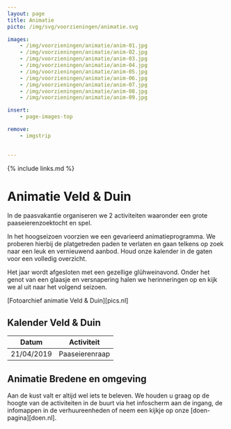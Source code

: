```yaml
---
layout: page
title: Animatie
picto: /img/svg/voorzieningen/animatie.svg

images:
    - /img/voorzieningen/animatie/anim-01.jpg
    - /img/voorzieningen/animatie/anim-02.jpg
    - /img/voorzieningen/animatie/anim-03.jpg
    - /img/voorzieningen/animatie/anim-04.jpg
    - /img/voorzieningen/animatie/anim-05.jpg
    - /img/voorzieningen/animatie/anim-06.jpg
    - /img/voorzieningen/animatie/anim-07.jpg
    - /img/voorzieningen/animatie/anim-08.jpg
    - /img/voorzieningen/animatie/anim-09.jpg

insert:
    - page-images-top

remove:
    - imgstrip
    

---
```

{% include links.md %}

# Animatie Veld & Duin

In de paasvakantie organiseren we 2 activiteiten waaronder een grote paaseierenzoektocht en spel.

In het hoogseizoen voorzien we een gevarieerd animatieprogramma. We proberen hierbij de platgetreden paden te verlaten en gaan telkens op zoek naar een leuk en vernieuwend aanbod. Houd onze kalender in de gaten voor een volledig overzicht.

Het jaar wordt afgesloten met een gezellige glühweinavond. Onder het genot van een glaasje en versnapering halen we herinneringen op en kijk we al uit naar het volgend seizoen.

[Fotoarchief animatie Veld & Duin][pics.nl]


## Kalender Veld & Duin


| Datum | Activiteit |
|-------|------------| 
|   21/04/2019    |    Paaseierenraap       |



## Animatie Bredene en omgeving

Aan de kust valt er altijd wel iets te beleven. We houden u graag op de hoogte van de activiteiten in de buurt via het infoscherm aan de ingang, de infomappen in de verhuureenheden of neem een kijkje op onze [doen-pagina][doen.nl]. 
